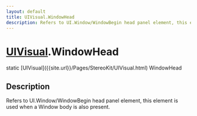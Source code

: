 ```yaml
---
layout: default
title: UIVisual.WindowHead
description: Refers to UI.Window/WindowBegin head panel element, this element is used when a Window body is also present.
---
```

# [UIVisual]({{site.url}}/Pages/StereoKit/UIVisual.html).WindowHead

<div class='signature' markdown='1'>
static [UIVisual]({{site.url}}/Pages/StereoKit/UIVisual.html) WindowHead
</div>

## Description
Refers to UI.Window/WindowBegin head panel element, this
element is used when a Window body is also present.

